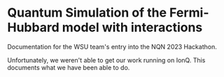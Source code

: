 # Quantum Simulation of the Fermi-Hubbard model with interactions

Documentation for the WSU team's entry into the NQN 2023 Hackathon.

Unfortunately, we weren't able to get our work running on IonQ.  This documents what
we have been able to do.

```{tableofcontents}
```
